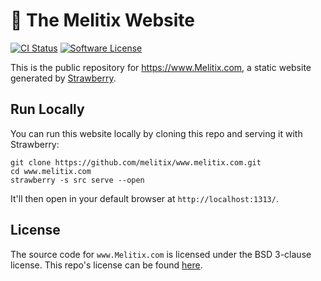 # :pushpin: The Melitix Website
[![CI Status](https://dl.circleci.com/status-badge/img/gh/eventhunt-org/www.eventhunt.org/tree/trunk.svg?style=shield)](https://dl.circleci.com/status-badge/redirect/gh/eventhunt-badge/www.eventhunt.org/tree/trunk)
[![Software License](https://img.shields.io/badge/license-BSD3-blue.svg)](https://raw.githubusercontent.com/eventhunt-org/www.eventhunt.org/trunk/LICENSE)

This is the public repository for <https://www.Melitix.com>, a static website generated by [Strawberry](https://github.com/strawberry-tools/strawberry).


## Run Locally

You can run this website locally by cloning this repo and serving it with Strawberry:

```
git clone https://github.com/melitix/www.melitix.com.git
cd www.melitix.com
strawberry -s src serve --open
```

It'll then open in your default browser at `http://localhost:1313/`.


## License

The source code for `www.Melitix.com` is licensed under the BSD 3-clause license.
This repo's license can be found [here](./LICENSE).
